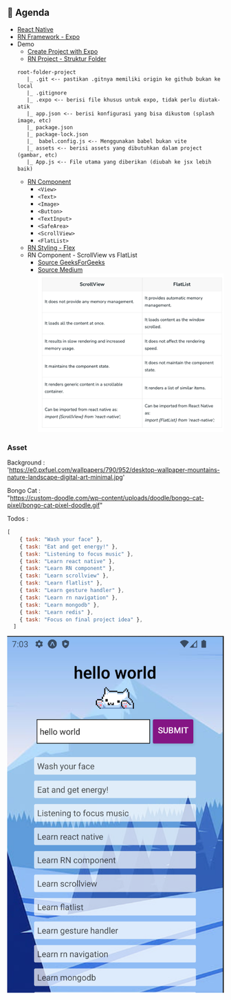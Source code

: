 ## 🦊 Agenda 

- [React Native](https://reactnative.dev/)
- [RN Framework - Expo](https://docs.expo.dev/)
- Demo
  - [Create Project with Expo](https://docs.expo.dev/get-started/installation/)
  - [RN Project - Struktur Folder](#rn-project---struktur-folder)
  ```
  root-folder-project
     |_ .git <-- pastikan .gitnya memiliki origin ke github bukan ke local
     |_ .gitignore
     |_ .expo <-- berisi file khusus untuk expo, tidak perlu diutak-atik
     |_ app.json <-- berisi konfigurasi yang bisa dikustom (splash image, etc)
     |_ package.json
     |_ package-lock.json
     |_  babel.config.js <-- Menggunakan babel bukan vite 
     |_ assets <-- berisi assets yang dibutuhkan dalam project (gambar, etc)
     |_ App.js <-- File utama yang diberikan (diubah ke jsx lebih baik)
  ```
  - [RN Component](https://reactnative.dev/docs/components-and-apis#basic-components)
    - `<View>` 
    - `<Text>` 
    - `<Image>`
    - `<Button>`
    - `<TextInput>`
    - `<SafeArea>` 
    - `<ScrollView>`
    - `<FlatList>`
  - [RN Styling - Flex](https://reactnative.dev/docs/style)
  - RN Component - ScrollView vs FlatList
    - [Source GeeksForGeeks](https://www.geeksforgeeks.org/when-we-use-scrollview-over-flatlist-or-vice-versa/)
    - [Source Medium](https://justtigist.medium.com/react-native-nugget-scrollview-vs-flatlist-1d565785ad1f)
    ![perbandingan](./concept.png)

### Asset 

Background :   
'https://e0.pxfuel.com/wallpapers/790/952/desktop-wallpaper-mountains-nature-landscape-digital-art-minimal.jpg'

Bongo Cat :  
"https://custom-doodle.com/wp-content/uploads/doodle/bongo-cat-pixel/bongo-cat-pixel-doodle.gif"

Todos :
```js
[
    { task: "Wash your face" },
    { task: "Eat and get energy!" },
    { task: "Listening to focus music" },
    { task: "Learn react native" },
    { task: "Learn RN component" },
    { task: "Learn scrollview" },
    { task: "Learn flatlist" },
    { task: "Learn gesture handler" },
    { task: "Learn rn navigation" },
    { task: "Learn mongodb" },
    { task: "Learn redis" },
    { task: "Focus on final project idea" },
  ]
```

![demo](./demo.png)
